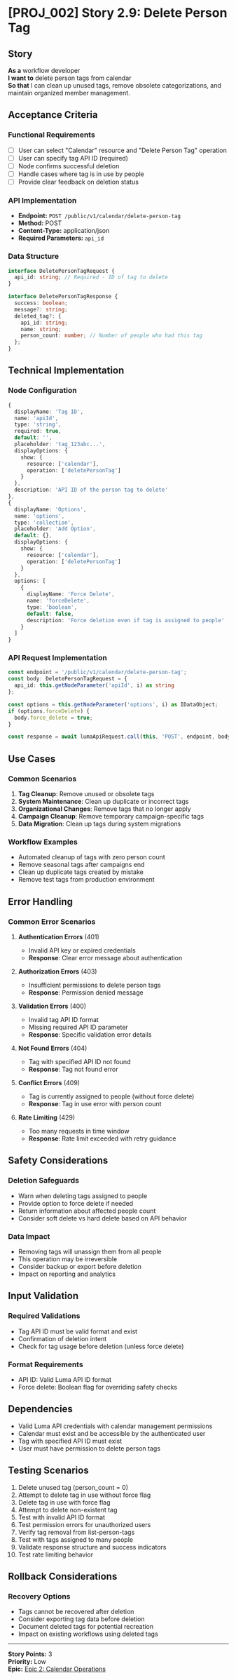 # [PROJ_002] Story 2.9: Delete Person Tag

## Story
**As a** workflow developer  
**I want to** delete person tags from calendar  
**So that** I can clean up unused tags, remove obsolete categorizations, and maintain organized member management.

## Acceptance Criteria

### Functional Requirements
- [ ] User can select "Calendar" resource and "Delete Person Tag" operation
- [ ] User can specify tag API ID (required)
- [ ] Node confirms successful deletion
- [ ] Handle cases where tag is in use by people
- [ ] Provide clear feedback on deletion status

### API Implementation
- **Endpoint:** `POST /public/v1/calendar/delete-person-tag`
- **Method:** POST
- **Content-Type:** application/json
- **Required Parameters:** `api_id`

### Data Structure
```typescript
interface DeletePersonTagRequest {
  api_id: string; // Required - ID of tag to delete
}

interface DeletePersonTagResponse {
  success: boolean;
  message?: string;
  deleted_tag?: {
    api_id: string;
    name: string;
    person_count: number; // Number of people who had this tag
  };
}
```

## Technical Implementation

### Node Configuration
```typescript
{
  displayName: 'Tag ID',
  name: 'apiId',
  type: 'string',
  required: true,
  default: '',
  placeholder: 'tag_123abc...',
  displayOptions: {
    show: {
      resource: ['calendar'],
      operation: ['deletePersonTag']
    }
  },
  description: 'API ID of the person tag to delete'
},
{
  displayName: 'Options',
  name: 'options',
  type: 'collection',
  placeholder: 'Add Option',
  default: {},
  displayOptions: {
    show: {
      resource: ['calendar'],
      operation: ['deletePersonTag']
    }
  },
  options: [
    {
      displayName: 'Force Delete',
      name: 'forceDelete',
      type: 'boolean',
      default: false,
      description: 'Force deletion even if tag is assigned to people'
    }
  ]
}
```

### API Request Implementation
```typescript
const endpoint = '/public/v1/calendar/delete-person-tag';
const body: DeletePersonTagRequest = {
  api_id: this.getNodeParameter('apiId', i) as string
};

const options = this.getNodeParameter('options', i) as IDataObject;
if (options.forceDelete) {
  body.force_delete = true;
}

const response = await lumaApiRequest.call(this, 'POST', endpoint, body);
```

## Use Cases

### Common Scenarios
1. **Tag Cleanup**: Remove unused or obsolete tags
2. **System Maintenance**: Clean up duplicate or incorrect tags
3. **Organizational Changes**: Remove tags that no longer apply
4. **Campaign Cleanup**: Remove temporary campaign-specific tags
5. **Data Migration**: Clean up tags during system migrations

### Workflow Examples
- Automated cleanup of tags with zero person count
- Remove seasonal tags after campaigns end
- Clean up duplicate tags created by mistake
- Remove test tags from production environment

## Error Handling

### Common Error Scenarios
1. **Authentication Errors** (401)
   - Invalid API key or expired credentials
   - **Response**: Clear error message about authentication

2. **Authorization Errors** (403)
   - Insufficient permissions to delete person tags
   - **Response**: Permission denied message

3. **Validation Errors** (400)
   - Invalid tag API ID format
   - Missing required API ID parameter
   - **Response**: Specific validation error details

4. **Not Found Errors** (404)
   - Tag with specified API ID not found
   - **Response**: Tag not found error

5. **Conflict Errors** (409)
   - Tag is currently assigned to people (without force delete)
   - **Response**: Tag in use error with person count

6. **Rate Limiting** (429)
   - Too many requests in time window
   - **Response**: Rate limit exceeded with retry guidance

## Safety Considerations

### Deletion Safeguards
- Warn when deleting tags assigned to people
- Provide option to force delete if needed
- Return information about affected people count
- Consider soft delete vs hard delete based on API behavior

### Data Impact
- Removing tags will unassign them from all people
- This operation may be irreversible
- Consider backup or export before deletion
- Impact on reporting and analytics

## Input Validation

### Required Validations
- Tag API ID must be valid format and exist
- Confirmation of deletion intent
- Check for tag usage before deletion (unless force delete)

### Format Requirements
- API ID: Valid Luma API ID format
- Force delete: Boolean flag for overriding safety checks

## Dependencies
- Valid Luma API credentials with calendar management permissions
- Calendar must exist and be accessible by the authenticated user
- Tag with specified API ID must exist
- User must have permission to delete person tags

## Testing Scenarios
1. Delete unused tag (person_count = 0)
2. Attempt to delete tag in use without force flag
3. Delete tag in use with force flag
4. Attempt to delete non-existent tag
5. Test with invalid API ID format
6. Test permission errors for unauthorized users
7. Verify tag removal from list-person-tags
8. Test with tags assigned to many people
9. Validate response structure and success indicators
10. Test rate limiting behavior

## Rollback Considerations

### Recovery Options
- Tags cannot be recovered after deletion
- Consider exporting tag data before deletion
- Document deleted tags for potential recreation
- Impact on existing workflows using deleted tags

---

**Story Points:** 3  
**Priority:** Low  
**Epic:** [Epic 2: Calendar Operations](./epic.md)
